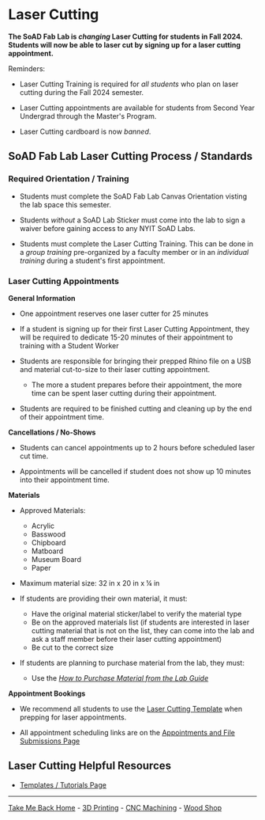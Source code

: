 

# Laser Cutting

**The SoAD Fab Lab is *changing* Laser Cutting for students in Fall 2024. Students will now be able to laser cut by signing up for a laser cutting appointment.**

Reminders:
* Laser Cutting Training is required for _all students_ who plan on laser cutting during the Fall 2024 semester.

* Laser Cutting appointments are available for students from Second Year Undergrad through the Master's Program.

* Laser Cutting cardboard is now *banned*.


## SoAD Fab Lab Laser Cutting Process / Standards


### Required Orientation / Training
* Students must complete the SoAD Fab Lab Canvas Orientation visting the lab space this semester.
  
* Students *without* a SoAD Lab Sticker must come into the lab to sign a waiver before gaining access to any NYIT SoAD Labs.
   
* Students must complete the Laser Cutting Training. This can be done in a _group training_ pre-organized by a faculty member or in an _individual training_ during a student's first appointment.

### Laser Cutting Appointments

**General Information**

* One appointment reserves one laser cutter for 25 minutes
  
* If a student is signing up for their first Laser Cutting Appointment, they will be required to dedicate 15-20 minutes of their appointment to training with a Student Worker
      
* Students are responsible for bringing their prepped Rhino file on a USB and material cut-to-size to their laser cutting appointment.
  * The more a student prepares before their appointment, the more time can be spent laser cutting during their appointment.
  
* Students are required to be finished cutting and cleaning up by the end of their appointment time. 
  
**Cancellations / No-Shows**

* Students can cancel appointments up to 2 hours before scheduled laser cut time.
  
* Appointments will be cancelled if student does not show up 10 minutes into their appointment time.

**Materials**

* Approved Materials:
   * Acrylic
   * Basswood
   * Chipboard
   * Matboard
   * Museum Board
   * Paper

* Maximum material size: 32 in x 20 in x ¼ in
     
* If students are providing their own material, it must:
   * Have the original material sticker/label to verify the material type
   * Be on the approved materials list (if students are interested in laser cutting material that is not on the list, they can come into the lab and ask a staff member before their laser cutting appointment)
   * Be cut to the correct size
   
* If students are planning to purchase material from the lab, they must:
   * Use the [_How to Purchase Material from the Lab Guide_](https://digitalfabricationlab-nyit-soad.github.io/resources/Tutorials&Templates/SubmissionGuide/)

**Appointment Bookings**

* We recommend all students to use the [Laser Cutting Template](https://digitalfabricationlab-nyit-soad.github.io/resources/Tutorials&Templates/) when prepping for laser appointments.

* All appointment scheduling links are on the [Appointments and File Submissions Page](https://digitalfabricationlab-nyit-soad.github.io/resources/Tutorials&Templates/SubmissionGuide/)

## Laser Cutting Helpful Resources

* [Templates / Tutorials Page](https://digitalfabricationlab-nyit-soad.github.io/resources/Tutorials&Templates/)

___
  
[Take Me Back Home](https://digitalfabricationlab-nyit-soad.github.io/resources/) - [3D Printing](https://digitalfabricationlab-nyit-soad.github.io/resources/3Dprinters/) - [CNC Machining](https://digitalfabricationlab-nyit-soad.github.io/resources/CNCmills/) - [Wood Shop](https://digitalfabricationlab-nyit-soad.github.io/resources/ShopTools/)  
